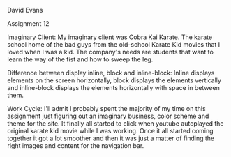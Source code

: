 David Evans

Assignment 12

Imaginary Client:
My imaginary client was Cobra Kai Karate. The karate school home of the bad guys from the old-school Karate Kid movies that I loved when I was a kid. The company's needs are students that want to learn the way of the fist and how to sweep the leg.

Difference between display inline, block and inline-block:
Inline displays elements on the screen horizontally, block displays the elements vertically and inline-block displays the elements horizontally with space in between them.

Work Cycle:
I'll admit I probably spent the majority of my time on this assignment just figuring out an imaginary business, color scheme and theme for the site. It finally all started to click when youtube autoplayed the original karate kid movie while I was working. Once it all started coming together it got a lot smoother and then it was just a matter of finding the right images and content for the navigation bar. 
